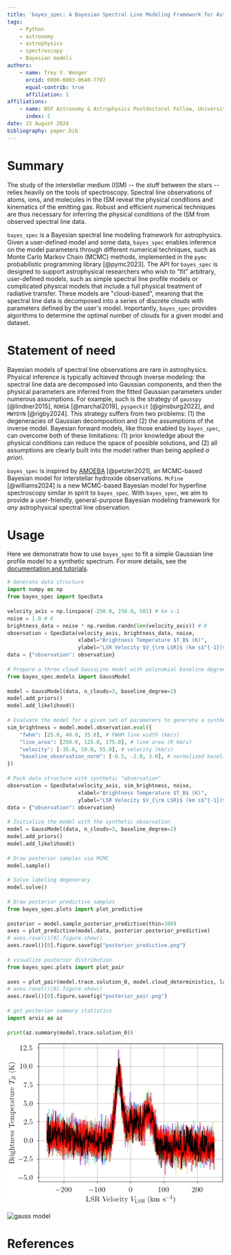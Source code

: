 ```yaml
---
title: 'bayes_spec: A Bayesian Spectral Line Modeling Framework for Astrophysics'
tags:
    - Python
    - astronomy
    - astrophysics
    - spectroscopy
    - Bayesian models
authors:
    - name: Trey V. Wenger
      orcid: 0000-0003-0640-7787
      equal-contrib: true
      affiliation: 1
affiliations:
    - name: NSF Astronomy & Astrophysics Postdoctoral Fellow, University of Wisconsin-Madison, USA
      index: 1
date: 15 August 2024
bibliography: paper.bib
---
```


# Summary

The study of the interstellar medium (ISM) -- the stuff between the stars -- relies heavily on the tools of spectroscopy. Spectral line observations of atoms, ions, and molecules in the ISM reveal the physical conditions and kinematics of the emitting gas. Robust and efficient numerical techniques are thus necessary for inferring the physical conditions of the ISM from observed spectral line data.

`bayes_spec` is a Bayesian spectral line modeling framework for astrophysics. Given a user-defined model and some data, `bayes_spec` enables inference on the model parameters through different numerical techniques, such as Monte Carlo Markov Chain (MCMC) methods, implemented in the `pymc` probabilistic programming library [@pymc2023]. The API for `bayes_spec` is designed to support astrophysical researchers who wish to "fit" arbitrary, user-defined models, such as simple spectral line profile models or complicated physical models that include a full physical treatment of radiative transfer. These models are "cloud-based", meaning that the spectral line data is decomposed into a series of discrete clouds with parameters defined by the user's model. Importantly, `bayes_spec` provides algorithms to determine the optimal number of clouds for a given model and dataset.

# Statement of need

Bayesian models of spectral line observations are rare in astrophysics. Physical inference is typically achieved through inverse modeling: the spectral line data are decomposed into Gaussian components, and then the physical parameters are inferred from the fitted Gaussian parameters under numerous assumptions. For example, such is the strategy of `gausspy` [@lindner2015], `ROHSA` [@marchal2019], `pyspeckit` [@ginsburg2022], and `MWYDYN` [@rigby2024]. This strategy suffers from two problems: (1) the degeneracies of Gaussian decomposition and (2) the assumptions of the inverse model. Bayesian forward models, like those enabled by `bayes_spec`, can overcome both of these limitations: (1) prior knowledge about the physical conditions can reduce the space of possible solutions, and (2) all assumptions are clearly built into the model rather than being applied *a priori*.

`bayes_spec` is inspired by [AMOEBA](https://github.com/AnitaPetzler/AMOEBA) [@petzler2021], an MCMC-based Bayesian model for interstellar hydroxide observations. `McFine` [@williams2024] is a new MCMC-based Bayesian model for hyperfine spectroscopy similar in spirit to `bayes_spec`. With `bayes_spec`, we aim to provide a user-friendly, general-purpose Bayesian modeling framework for *any* astrophysical spectral line observation.

# Usage

Here we demonstrate how to use `bayes_spec` to fit a simple Gaussian line profile model to a synthetic spectrum. For more details, see the [documentation and tutorials](https://bayes-spec.readthedocs.io).

```python
# Generate data structure
import numpy as np
from bayes_spec import SpecData

velocity_axis = np.linspace(-250.0, 250.0, 501) # km s-1
noise = 1.0 # K
brightness_data = noise * np.random.randn(len(velocity_axis)) # K
observation = SpecData(velocity_axis, brightness_data, noise,
                       xlabel="Brightness Temperature $T_B$ (K)",
                       ylabel="LSR Velocity $V_{\rm LSR}$ (km s$^{-1})$")
data = {"observation": observation}

# Prepare a three cloud GaussLine model with polynomial baseline degree = 2
from bayes_spec.models import GaussModel

model = GaussModel(data, n_clouds=3, baseline_degree=2)
model.add_priors()
model.add_likelihood()

# Evaluate the model for a given set of parameters to generate a synthetic "observation"
sim_brightness = model.model.observation.eval({
    "fwhm": [25.0, 40.0, 35.0], # FWHM line width (km/s)
    "line_area": [250.0, 125.0, 175.0], # line area (K km/s)
    "velocity": [-35.0, 10.0, 55.0], # velocity (km/s)
    "baseline_observation_norm": [-0.5, -2.0, 3.0], # normalized baseline coefficients
})

# Pack data structure with synthetic "observation"
observation = SpecData(velocity_axis, sim_brightness, noise,
                       xlabel="Brightness Temperature $T_B$ (K)",
                       ylabel="LSR Velocity $V_{\rm LSR}$ (km s$^{-1})$")
data = {"observation": observation}

# Initialize the model with the synthetic observation
model = GaussModel(data, n_clouds=3, baseline_degree=2)
model.add_priors()
model.add_likelihood()

# Draw posterior samples via MCMC
model.sample()

# Solve labeling degeneracy
model.solve()

# Draw posterior predictive samples
from bayes_spec.plots import plot_predictive

posterior = model.sample_posterior_predictive(thin=100)
axes = plot_predictive(model.data, posterior.posterior_predictive)
# axes.ravel()[0].figure.show()
axes.ravel()[0].figure.savefig("posterior_predictive.png")

# visualize posterior distribution
from bayes_spec.plots import plot_pair

axes = plot_pair(model.trace.solution_0, model.cloud_deterministics, labeller=model.labeller)
# axes.ravel()[0].figure.show()
axes.ravel()[0].figure.savefig("posterior_pair.png")

# get posterior summary statistics
import arviz as az

print(az.summary(model.trace.solution_0))
```

![Posterior predictive samples for a three-cloud `GaussLine` model fit to a synthetic spectrum. The black line represents the synthetic spectrum, and each colored line is one posterior predictive sample.](posterior_predictive.png)


![gauss model](https://bayes-spec.readthedocs.io/en/stable/_images/notebooks_basic_tutorial_13_0.svg)

# References
